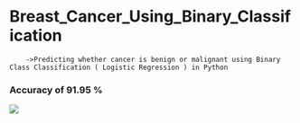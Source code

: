 # Breast_Cancer_Using_Binary_Classification
        ->Predicting whether cancer is benign or malignant using Binary Class Classification ( Logistic Regression ) in Python
        
        
  ### Accuracy of 91.95 %
  
  ![](Breast_Cancer_Using_Binary_Classification\loss_plot.png)
